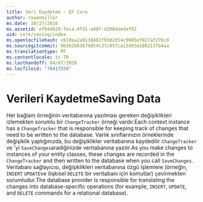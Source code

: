 ```yaml
---
title: Veri Kaydetme - EF Core
author: rowanmiller
ms.date: 10/27/2016
ms.assetid: ef044629-feca-4fd1-a48f-d208daedaf92
uid: core/saving/index
ms.openlocfilehash: c610ea2a9138482f93d2d54c9085ef827af276c8
ms.sourcegitcommit: 9b562663679854c37c05fca13d93e180213fb4aa
ms.translationtype: MT
ms.contentlocale: tr-TR
ms.lasthandoff: 04/07/2020
ms.locfileid: "78417550"
---
```

# <a name="saving-data"></a><span data-ttu-id="5c052-102">Verileri Kaydetme</span><span class="sxs-lookup"><span data-stu-id="5c052-102">Saving Data</span></span>

<span data-ttu-id="5c052-103">Her bağlam örneğinin veritabanına yazılması gereken değişiklikleri izlemekten sorumlu bir `ChangeTracker` örneği vardır.</span><span class="sxs-lookup"><span data-stu-id="5c052-103">Each context instance has a `ChangeTracker` that is responsible for keeping track of changes that need to be written to the database.</span></span> <span data-ttu-id="5c052-104">Varlık sınıflarınızın örneklerinde değişiklik yaptığınızda, bu değişiklikler veritabanına kaydedilir `ChangeTracker` ve 'yi `SaveChanges`aradiğinizde veritabanına yazılır.</span><span class="sxs-lookup"><span data-stu-id="5c052-104">As you make changes to instances of your entity classes, these changes are recorded in the `ChangeTracker` and then written to the database when you call `SaveChanges`.</span></span> <span data-ttu-id="5c052-105">Veritabanı sağlayıcısı, değişiklikleri veritabanına özgü işlemlere (örneğin, `INSERT` `UPDATE`ve ilişkisel `DELETE` bir veritabanı için komutlar) çevirmekten sorumludur.</span><span class="sxs-lookup"><span data-stu-id="5c052-105">The database provider is responsible for translating the changes into database-specific operations (for example, `INSERT`, `UPDATE`, and `DELETE` commands for a relational database).</span></span>
